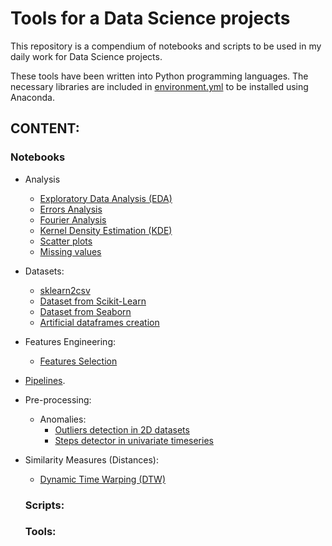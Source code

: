 # Tools for a Data Science projects

This repository is a compendium of notebooks and scripts to be used in my daily work for Data Science projects.

These tools have been written into Python programming languages. The necessary libraries are included in [environment.yml](https://github.com/jmquintana79/tools_mlproj/blob/master/environment.yml) to be installed using Anaconda.

## CONTENT:

### Notebooks

- Analysis
  - [Exploratory Data Analysis (EDA)](https://github.com/jmquintana79/tools_mlproj/tree/master/notebooks/analysis/EDA)
  - [Errors Analysis](https://github.com/jmquintana79/tools_mlproj/tree/master/notebooks/analysis/errors)
  - [Fourier Analysis](https://github.com/jmquintana79/tools_mlproj/tree/master/notebooks/analysis/fourier)
  - [Kernel Density Estimation (KDE)](https://github.com/jmquintana79/utilsDS/tree/master/notebooks/analysis/KDE)
  - [Scatter plots](https://github.com/jmquintana79/utilsDS/tree/master/notebooks/analysis/scatter_plots)
  - [Missing values](https://github.com/jmquintana79/utilsDS/tree/master/notebooks/analysis/missing)
- Datasets: 
  - [sklearn2csv](https://github.com/jmquintana79/tools_mlproj/blob/master/notebooks/datasets/notebook-dataset-sklearn2csv.ipynb)
  - [Dataset from Scikit-Learn](https://github.com/jmquintana79/utilsDS/blob/master/notebooks/datasets/datasets-scikit_learn.ipynb)
  - [Dataset from Seaborn](https://github.com/jmquintana79/utilsDS/blob/master/notebooks/datasets/datasets-seaborn.ipynb)
  - [Artificial dataframes creation](https://github.com/jmquintana79/utilsDS/blob/master/notebooks/datasets/datasets-artificial_dataframes.ipynb)
- Features Engineering:
  - [Features Selection](https://github.com/jmquintana79/tools_mlproj/tree/master/notebooks/feature_engineering/selection)
- [Pipelines](https://github.com/jmquintana79/tools_mlproj/tree/master/notebooks/pipelines).
- Pre-processing:
  - Anomalies:
    - [Outliers detection in 2D datasets](https://github.com/jmquintana79/tools_mlproj/blob/master/notebooks/preprocessing/anomalies/notebook-outliers_detection-2D.ipynb)
    - [Steps detector in univariate timeseries](https://github.com/jmquintana79/tools_mlproj/blob/master/notebooks/preprocessing/anomalies/notebook-steps_detection.ipynb)
- Similarity Measures (Distances):
  - [Dynamic Time Warping (DTW)](https://github.com/jmquintana79/tools_mlproj/blob/master/notebooks/similarity/notebook-similarity_distance-Dynamic_Time_Warping-check.ipynb)

  ### Scripts:


  ### Tools:

